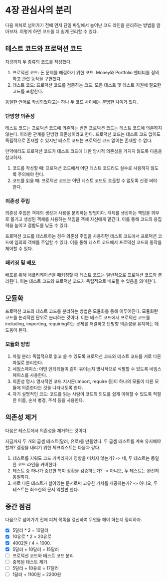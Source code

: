 # 4장 관심사의 분리

다음 피처로 넘어가기 전에 먼저 단일 파일에서 늘어난 코드 라인을 분리하는 방법을 알아보자. 이렇게 하면 코드를 더 쉽게 관리할 수 있다.

## 테스트 코드와 프로덕션 코드

지금까지 두 종류의 코드를 작성했다.

1. 프로덕션 코드: 돈 문제를 해결하기 위한 코드. Money와 Portfolio 엔티티를 정의하고 관련 동작을 구현했다.
2. 테스트 코드: 프로덕션 코드를 검증하는 코드. 모든 테스트 및 테스트 지원에 필요한 코드를 포함한다.

동일한 언어로 작성되었다고는 하나 두 코드 사이에는 분명한 차이가 있다.

### 단방향 의존성

테스트 코드는 프로덕션 코드에 의존하는 반면 프로덕션 코드는 테스트 코드에 의존하지 않는다. 이러한 관계를 단방향 의존성이라고 한다. 프로덕션 코드는 테스트 코드 없이도 독립적으로 존재할 수 있지만 테스트 코드는 프로덕션 코드 없이는 존재할 수 없다.

만약에라도 프로덕션 코드가 테스트 코드에 대한 암시적 의존성을 가지지 않도록 다음을 참고하자.

1. 코드를 작성할 때: 프로덕션 코드에서 어떤 테스트 코드라도 실수로 사용하지 않도록 주의해야 한다.
2. 코드를 읽을 때: 프로덕션 코드는 어떤 테스트 코드도 호출할 수 없도록 신경 써야 한다.

### 의존성 주입

의존성 주입은 객체의 생성과 사용을 분리하는 방법이다. 객체를 생성하는 책임을 외부로 옮기고 생성된 객체를 사용하는 책임을 객체 자신에게 맡긴다. 이를 통해 코드의 응집력을 높이고 결합도를 낮출 수 있다.

프로덕션 코드를 테스트하는 경우 의존성 주입을 사용하면 테스트 코드에서 프로덕션 코드에 임의의 객체를 주입할 수 있다. 이를 통해 테스트 코드에서 프로덕션 코드의 동작을 제어할 수 있다.

### 패키징 및 배포

배포를 위해 애플리케이션을 패키징할 때 테스트 코드는 일반적으로 프로덕션 코드와 분리된다. 이는 테스트 코드와 프로덕션 코드가 독립적으로 배포될 수 있음을 의미한다.

## 모듈화

프로덕션 코드와 테스트 코드를 분리하는 방법은 모듈화를 통해 이루어진다. 모듈화란 코드를 논리적인 단위로 분리하는 것이다. 이는 테스트 코드에서 프로덕션 코드를 including, importing, requiring하는 문제를 해결하고 단방향 의존성을 유지하는 데 도움이 된다.

### 모듈화 방법

1. 파일 분리: 독립적으로 읽고 쓸 수 있도록 프로덕션 코드와 테스트 코드를 서로 다른 파일로 분리한다.
2. 네임스페이스: 어떤 엔티티들이 같이 묶이는지 명시적으로 식별할 수 있도록 네임스페이스를 사용한다.
3. 의존성 명시: 명시적인 코드 지시문(import, require 등)이 하나의 모듈이 다른 모듈에 의존한다는 것을 나타내도록 한다.
4. 자기 설명적인 코드: 코드를 읽는 사람이 코드의 의도를 쉽게 이해할 수 있도록 적절한 이름, 순서 병경, 주석 등을 사용한다.

## 의존성 제거

다음은 테스트에서 의존성을 제거하는 것이다.

지금까지 두 개의 곱셈 테스트(달러, 유로)를 만들었다. 두 곱셈 테스트를 계속 유지해야 할까? 결정을 내리기 위한 체크리스트는 다음과 같다.

1. 테스트를 지워도 코드 커버리지에 영향을 미치지 않는가? -> 네, 두 테스트는 동일한 코드 라인을 커버한다.
2. 테스트 중 하나가 중요한 특이 상황을 검증하는가? -> 아니오, 두 테스트는 완전히 동일하다.
3. 서로 다른 테스트가 살아있는 문서로써 고유한 가치를 제공하는가? -> 아니오, 두 테스트는 최소한의 문서 역할만 한다.

## 중간 점검

다음으로 넘어가기 전에 피처 목록을 갱신하여 무엇을 해야 하는지 정리하자.

- [x] 5달러 \* 2 = 10달러
- [x] 10유로 \* 2 = 20유로
- [x] 4002원 / 4 = 1000.
- [x] 5달러 + 10달러 = 15달러
- [ ] 프로덕션 코드와 테스트 코드 분리
- [ ] 중복된 테스트 제거
- [ ] 5달러 + 10유로 = 17달러
- [ ] 1달러 + 1100원 = 2200원
